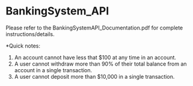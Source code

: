 # BankingSystem_API

Please refer to the BankingSystemAPI_Documentation.pdf for complete instructions/details.

*Quick notes:

1) An account cannot have less that $100 at any time in an account.
2) A user cannot withdraw more than 90% of their total balance from an account in a single transaction.
3) A user cannot deposit more than $10,000 in a single transaction.


